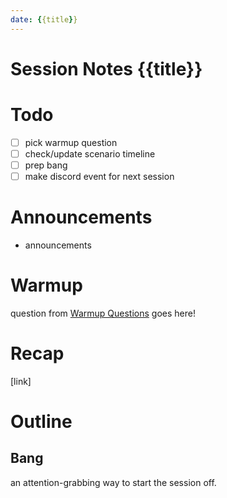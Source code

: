```yaml
---
date: {{title}}
---
```

# Session Notes {{title}}
# Todo
- [ ] pick warmup question
- [ ] check/update scenario timeline
- [ ] prep bang
- [ ] make discord event for next session
# Announcements
- announcements
# Warmup
question from [Warmup Questions](../warmup-questions.md) goes here!
# Recap
[link]
# Outline
## Bang
an attention-grabbing way to start the session off.